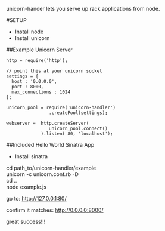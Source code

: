 unicorn-hander lets you serve up rack applications from node.

#SETUP

- Install node
- Install unicorn

##Example Unicorn Server 

    http = require('http');

    // point this at your unicorn socket
    settings = {
      host : '0.0.0.0',
      port : 8000,
      max_connections : 1024
    };

    unicorn_pool = require('unicorn-handler')
                    .createPool(settings);

    webserver =  http.createServer( 
                    unicorn_pool.connect() 
                 ).listen( 80, 'localhost');


##Included Hello World Sinatra App
- Install sinatra

cd path_to/unicorn-handler/example   
unicorn -c unicorn.conf.rb -D   
cd ..   
node example.js  

go to:
http://127.0.0.1:80/

confirm it matches:
http://0.0.0.0:8000/

great success!!!
